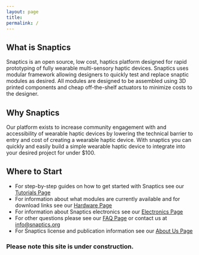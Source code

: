 ```yaml
---
layout: page
title: 
permalink: /
---
```

<!-- <p align="center">
  <img src="photos/snaptics.jpg" alt="snaptics" width="400"/>
</p> -->
## What is Snaptics
Snaptics is an open source, low cost, haptics platform designed for rapid prototyping of fully wearable multi-sensory haptic devices. 
Snaptics uses modular framework allowing designers to quickly test and replace snaptic modules as desired.
All modules are designed to be assembled using 3D printed components and cheap off-the-shelf actuators to minimize costs to the designer. 

## Why Snaptics
Our platform exists to increase community engagement with and accessibility of wearable haptic devices by lowering the technical barrier to entry and cost of creating a wearable haptic device.
With snaptics you can quickly and easily build a simple wearable haptic device to integrate into your desired project for under $100.

## Where to Start
- For step-by-step guides on how to get started with Snaptics see our [Tutorials Page](https://www.snaptics.org/tutorials/)
- For information about what modules are currently available and for download links see our [Hardware Page](https://www.snaptics.org/hardware/)
- For information about Snaptics electronics see our [Electronics Page](https://www.snaptics.org/electronics/)
- For other questions please see our [FAQ Page](https://www.snaptics.org/faq/) or contact us at info@snaptics.org
- For Snaptics license and publication information see our [About Us Page](https://www.snaptics.org/aboutus/)

### Please note this site is under construction. 